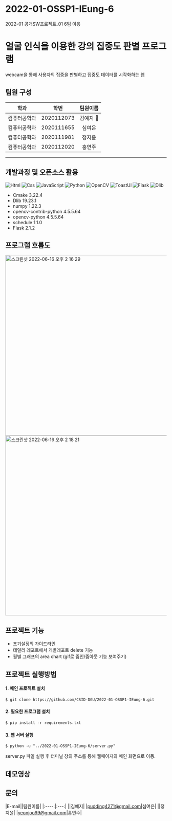 # 2022-01-OSSP1-IEung-6
2022-01 공개SW프로젝트_01 6팀 이응

# 얼굴 인식을 이용한 강의 집중도 판별 프로그램
webcam을 통해 사용자의 집중을 판별하고 집중도 데이터를 시각화하는 웹

## 팀원 구성
|학과|학번|팀원이름|
|:----:|:---:|:---:|
|컴퓨터공학과|2020112073|김예지 :crown:| 
|컴퓨터공학과|2020111655|심여은|
|컴퓨터공학과|2020111981|정지윤|
|컴퓨터공학과|2020112020|홍연주|

*****

## 개발과정 및 오픈소스 활용
<img alt="Html" src ="https://img.shields.io/badge/HTML5-E34F26.svg?&style=flat-square&logo=HTML5&logoColor=white"/> <img alt="Css" src ="https://img.shields.io/badge/CSS3-1572B6.svg?&style=flat-square&logo=CSS3&logoColor=white"/> <img alt="JavaScript" src ="https://img.shields.io/badge/JavaScriipt-F7DF1E.svg?&style=flat-square&logo=JavaScript&logoColor=black"/> <img alt="Python" src ="https://img.shields.io/badge/Python-3776AB.svg?&style=flat-square&logo=Python&logoColor=white"/> <img alt="OpenCV" src ="https://img.shields.io/badge/OpenCV-5C3EE8.svg?&style=flat-square&logo=OpenCV&logoColor=white"/> <img alt="ToastUI" src ="https://img.shields.io/badge/ToastUI-white.svg?&style=flat-square&logo=ToastUI&logoColor=5C3EE8"/> <img alt="Flask" src ="https://img.shields.io/badge/Flask-000000.svg?&style=flat-square&logo=Flask&logoColor=white"/> <img alt="Dlib" src ="https://img.shields.io/badge/OpenCV-008000.svg?&style=flat-square&logo=Dlib&logoColor=white"/>
- Cmake 3.22.4
- Dlib 19.23.1
- numpy 1.22.3
- opencv-contrib-python 4.5.5.64
- opencv-python 4.5.5.64
- schedule 1.1.0
- Flask 2.1.2

## 프로그램 흐름도
<img width="562" alt="스크린샷 2022-06-16 오후 2 16 29" src="https://user-images.githubusercontent.com/87983309/173996644-a4f3e9be-ca3c-42a4-b54c-94824231356c.png">
<img width="560" alt="스크린샷 2022-06-16 오후 2 18 21" src="https://user-images.githubusercontent.com/87983309/173996845-43771bd8-b6dd-4666-9409-f62882fb1cc8.png">


## 프로젝트 기능
- 초기설정의 가이드라인
- 데일리 레포트에서 개별레포트 delete 기능
- 월별 그래프의 area chart (gif로 줌인/줌아웃 기능 보여주기)
## 프로젝트 실행방법
#### 1. 메인 프로젝트 설치
<pre><code>$ git clone https://github.com/CSID-DGU/2022-01-OSSP1-IEung-6.git
</code></pre>
#### 2. 필요한 프로그램 설치
<pre><code>$ pip install -r requirements.txt
</code></pre>
#### 3. 웹 서버 실행
<pre><code>$ python -u "../2022-01-OSSP1-IEung-6/server.py" 
</code></pre>
server.py 파일 실행 후 터미널 창의 주소를 통해 웹페이지의 메인 화면으로 이동.
## 데모영상

## 문의
|E-mail||팀원이름|
|:----:|:---:|
||김예지| 
|pudding4271@gmail.com|심여은|
||정지윤|
|yeonjoo99@gmail.com|홍연주|
